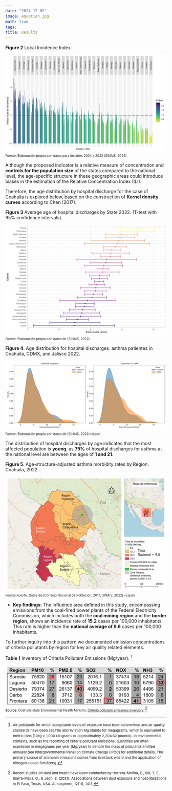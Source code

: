 ```yaml
---
date: "2024-12-02"
image: equation.jpg
math: true
tags:
title: Results
---
```


**Figure 2** Local Incidence Index.

![](./images/ill.jpg)
<span style="font-size: 10px;">Fuente: Elaboración propia con datos para los años 2004 a 2022 (SINAIS, 2022).</span> 


Although the proposed indicator is a relative measure of concentration and **controls for the population size** of the states compared to the national level, the age-specific structure in these geographic areas could introduce biases in the estimation of the Relative Concentration Index (ILI).

Therefore, the age distribution by hospital discharge for the case of Coahuila is explored below, based on the construction of **Kernel density curves** according to Chen (2017).



**Figure  3** Average age of hospital discharges by State 2022. (T-test with 95% confidence intervals).

![](./images/asma_test.jpg)
<span style="font-size: 10px;">Fuente: Elaboración propia con datos de (SINAIS, 2022)</span> 


**Figure 4**. Age distribution for hospital discharges. asthma patientes in Coahuila, CDMX, and Jalisco 2022.


![](./images/edad_asma_comparison.jpg)
<span style="font-size: 10px;">Fuente: Elaboración propia con datos de (SINAIS, 2022)</span

The distribution of hospital discharges by age indicates that the most affected population is **young**, as **75%** of hospital discharges for asthma at the national level are between the ages of **1 and 21**.


**Figure 5**. Age-structure-adjusted asthma morbidity rates
by Region.  Coahuila, 2022

![](./images/Regiones_v3.jpeg)
<span style="font-size: 10px;">Fuente:Fuente: Datos de (Consejo Nacional de Población, 2017; SINAIS, 2022).</span


* **Key findings:**  The influence area defined in this study, encompassing emissions from the coal-fired power plants of the Federal Electricity Commission, which includes both the **coal mining region** and the **border region**, shows an incidence rate of **15.2** cases per 100,000 inhabitants. This rate is higher than the **national average of 9.6** cases per 100,000 inhabitants. 


To further inquiry  into this pattern we documented emission concentrations of criteria pollutants by region for key air quality related elements.

**Table 1** Inventory of Criteria Pollutant Emissions (Mg/year). <cite>[^2]</cite>

[^2]:  <span style="font-size: 11px;">Air pollutants for which acceptable levels of exposure have been determined and air quality standards have been set.The abbreviation Mg stands for megagrams, which is equivalent to metric tons (1 Mg = 1,000 kilograms or approximately 2,204.62 pounds). In environmental contexts, such as the reporting of criteria pollutant emissions, quantities are often expressed in megagrams per year (Mg/year) to denote the mass of pollutants emitted annually.See Intergovernmental Panel on Climate Change (IPCC) for additional details.
The primary source of ammonia emissions comes from livestock waste and the application of nitrogen-based fertilizers).</span> 

![](./images/table.jpg)
 <span style="font-size: 10px;">**Source**: Coahuila state Environmental Health Ministry. [Criteria pollutant emissions inventory](https://sma.gob.mx/sga-inventario-de-emisiones-ano-base-2014/)</span> <cite>[^3]</cite>
 
[^3]: <span style="font-size: 11px;">Recent studies on dust and health have been conducted by  Herrera-Molina, E., Gill, T. E., Ibarra-Mejia, G., & Jeon, S. (2021). Associations between dust exposure and hospitalizations in El Paso, Texas, USA. Atmosphere, 12(11), 1413 </span>


